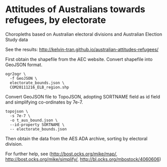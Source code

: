 # Attitudes of Australians towards refugees, by electorate
Choropleths based on Australian electoral divisions and Australian Election Study data

See the results: http://kelvin-tran.github.io/australian-attitudes-refugees/

First obtain the shapefile from the AEC website.  Convert shapefile into GeoJSON format.
```
ogr2ogr \
  -f GeoJSON \
  electorate_bounds.json \
  COM20111216_ELB_region.shp
```

Convert GeoJSON file to TopoJSON, adopting SORTNAME field as id field and simplifying co-ordinates by 7e-7.
```
topojson \
  -s 7e-7 \
  -o t_aus_bound.json \
  --id-property SORTNAME \
  -- electorate_bounds.json
```
Then obtain the data from the AES ADA archive, sorting by electoral division.

For further help, see (http://bost.ocks.org/mike/map/, http://bost.ocks.org/mike/simplify/, http://bl.ocks.org/mbostock/4060606)
